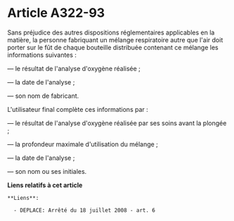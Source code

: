 # Article A322-93

Sans préjudice des autres dispositions réglementaires applicables en la matière, la personne fabriquant un mélange
respiratoire autre que l'air doit porter sur le fût de chaque bouteille distribuée contenant ce mélange les informations
suivantes :

― le résultat de l'analyse d'oxygène réalisée ;

― la date de l'analyse ;

― son nom de fabricant.

L'utilisateur final complète ces informations par :

― le résultat de l'analyse d'oxygène réalisée par ses soins avant la plongée ;

― la profondeur maximale d'utilisation du mélange ;

― la date de l'analyse ;

― son nom ou ses initiales.

**Liens relatifs à cet article**

	**Liens**:

	  - DEPLACE: Arrêté du 18 juillet 2008 - art. 6
